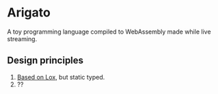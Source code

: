 # Arigato
A toy programming language compiled to WebAssembly made while live streaming.

## Design principles
1. [Based on Lox](https://github.com/munificent/craftinginterpreters), but static typed.
2. ??
